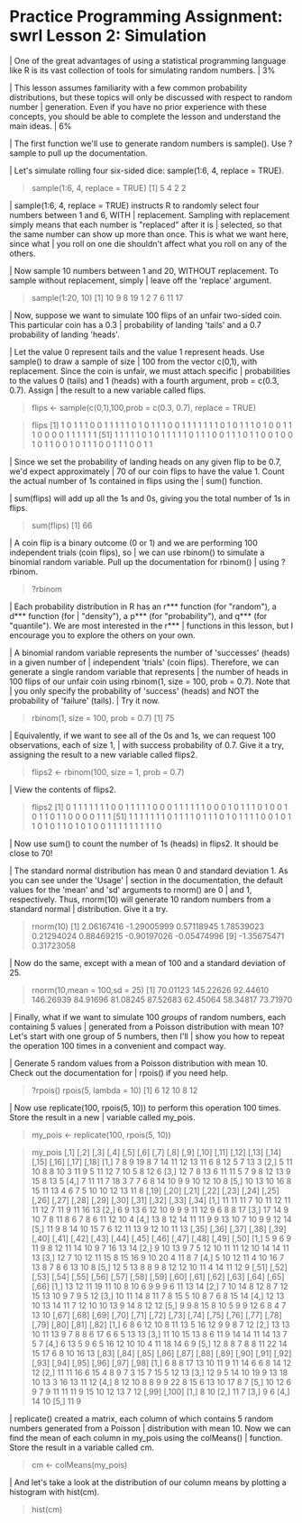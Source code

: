 Practice Programming Assignment: swrl Lesson 2: Simulation
======================


| One of the great advantages of using a statistical programming language like R is its vast collection of tools for simulating random numbers.                                                                                                                                           |   3%

| This lesson assumes familiarity with a few common probability distributions, but these topics will only be discussed with respect to random number
| generation. Even if you have no prior experience with these concepts, you should be able to complete the lesson and understand the main ideas.
                                                                                                                                 |   6%

| The first function we'll use to generate random numbers is sample(). Use ?sample to pull up the documentation.

| Let's simulate rolling four six-sided dice: sample(1:6, 4, replace = TRUE).

> sample(1:6, 4, replace = TRUE)
[1] 5 4 2 2

| sample(1:6, 4, replace = TRUE) instructs R to randomly select four numbers between 1 and 6, WITH
| replacement. Sampling with replacement simply means that each number is "replaced" after it is
| selected, so that the same number can show up more than once. This is what we want here, since what
| you roll on one die shouldn't affect what you roll on any of the others.

| Now sample 10 numbers between 1 and 20, WITHOUT replacement. To sample without replacement, simply
| leave off the 'replace' argument.

> sample(1:20, 10)
 [1] 10  9  8 19  1  2  7  6 11 17
 
 | Now, suppose we want to simulate 100 flips of an unfair two-sided coin. This particular coin has a 0.3
| probability of landing 'tails' and a 0.7 probability of landing 'heads'.
                                                                                       

| Let the value 0 represent tails and the value 1 represent heads. Use sample() to draw a sample of size
| 100 from the vector c(0,1), with replacement. Since the coin is unfair, we must attach specific
| probabilities to the values 0 (tails) and 1 (heads) with a fourth argument, prob = c(0.3, 0.7). Assign
| the result to a new variable called flips.


> flips <- sample(c(0,1),100,prob = c(0.3, 0.7), replace = TRUE)

> flips
  [1] 1 0 1 1 1 0 0 1 1 1 1 1 0 1 0 1 1 1 0 0 1 1 1 1 1 1 1 0 1 0 1 1 1 0 1 0 0 1 1 1 0 0 0 0 1 1 1 1 1 1
 [51] 1 1 1 1 1 0 1 0 1 1 1 1 1 0 1 1 1 0 0 1 1 1 0 1 1 0 0 1 0 0 1 0 1 1 0 0 1 0 1 1 1 0 0 1 1 1 0 0 1 1
                                                                          

| Since we set the probability of landing heads on any given flip to be 0.7, we'd expect approximately
| 70 of our coin flips to have the value 1. Count the actual number of 1s contained in flips using the
| sum() function.

| sum(flips) will add up all the 1s and 0s, giving you the total number of 1s in flips.

> sum(flips)
[1] 66

| A coin flip is a binary outcome (0 or 1) and we are performing 100 independent trials (coin flips), so
| we can use rbinom() to simulate a binomial random variable. Pull up the documentation for rbinom()
| using ?rbinom.

> ?rbinom

| Each probability distribution in R has an r*** function (for "random"), a d*** function (for
| "density"), a p*** (for "probability"), and q*** (for "quantile"). We are most interested in the r***
| functions in this lesson, but I encourage you to explore the others on your own.

| A binomial random variable represents the number of 'successes' (heads) in a given number of
| independent 'trials' (coin flips). Therefore, we can generate a single random variable that represents
| the number of heads in 100 flips of our unfair coin using rbinom(1, size = 100, prob = 0.7). Note that
| you only specify the probability of 'success' (heads) and NOT the probability of 'failure' (tails).
| Try it now.

> rbinom(1, size = 100, prob = 0.7)
[1] 75

| Equivalently, if we want to see all of the 0s and 1s, we can request 100 observations, each of size 1,
| with success probability of 0.7. Give it a try, assigning the result to a new variable called flips2.


> flips2 <- rbinom(100, size = 1, prob = 0.7)


| View the contents of flips2.

> flips2
  [1] 0 1 1 1 1 1 1 1 0 0 1 1 1 1 1 0 0 0 1 1 1 1 1 1 0 0 0 1 0 1 1 1 0 1 0 0 1 0 1 1 0 1 1 0 0 0 0 1 1 1
 [51] 1 1 1 1 1 1 1 0 1 1 1 1 0 1 1 1 0 1 0 1 1 1 1 0 0 1 0 1 1 0 1 0 1 1 0 1 0 1 0 0 1 1 1 1 1 1 1 1 1 0


| Now use sum() to count the number of 1s (heads) in flips2. It should be close to 70!

| The standard normal distribution has mean 0 and standard deviation 1. As you can see under the 'Usage'
| section in the documentation, the default values for the 'mean' and 'sd' arguments to rnorm() are 0
| and 1, respectively. Thus, rnorm(10) will generate 10 random numbers from a standard normal
| distribution. Give it a try.

> rnorm(10) 
 [1]  2.06167416 -1.29005999  0.57118945  1.78539023  0.21294024  0.88469215 -0.90197026 -0.05474996
 [9] -1.35675471  0.31723058

| Now do the same, except with a mean of 100 and a standard deviation of 25.

> rnorm(10,mean = 100,sd = 25) 
 [1]  70.01123 145.22626  92.44610 146.26939  84.91696  81.08245  87.52683  62.45064  58.34817  73.71970


| Finally, what if we want to simulate 100 *groups* of random numbers, each containing 5 values
| generated from a Poisson distribution with mean 10? Let's start with one group of 5 numbers, then I'll
| show you how to repeat the operation 100 times in a convenient and compact way.

| Generate 5 random values from a Poisson distribution with mean 10. Check out the documentation for
| rpois() if you need help.

> ?rpois()
> rpois(5, lambda = 10)
[1]  6 12 10  8 12


| Now use replicate(100, rpois(5, 10)) to perform this operation 100 times. Store the result in a new
| variable called my_pois.

> my_pois <- replicate(100, rpois(5, 10))

> my_pois
     [,1] [,2] [,3] [,4] [,5] [,6] [,7] [,8] [,9] [,10] [,11] [,12] [,13] [,14] [,15] [,16] [,17] [,18]
[1,]    7    8    9   19    8    7   14   11   12    13    11     6     8    12     5     7    13     3
[2,]    5   11   10    8    8   10    3   11    9     5    11    12     7    10     5     8    12     6
[3,]   12    7    8   13    6   11   11    5    7     9     8    12    13     9    15     8    13     5
[4,]    7   11   11    7   18    3    7    7    6     8    14    10     9     9    10    12    10     8
[5,]   10   13   10   16    8   15   11   13    4     6     7     5    10    10    12    13    11     8
     [,19] [,20] [,21] [,22] [,23] [,24] [,25] [,26] [,27] [,28] [,29] [,30] [,31] [,32] [,33] [,34]
[1,]    11    11    11     7    10    11    12    11    11    12     7    11     9    11    16    13
[2,]     6     9    13     6    12    10     9     9     9    11    12     9     6     8     8    17
[3,]    17    14     9    10     7     8    11     8     6     7     8     6    11    12    10     4
[4,]    13     8    12    14    11    11     9     9    13    10     7    10     9     9    12    14
[5,]    11     9     8    14    10    15     7     6    12    11    13     9    12    10    11    13
     [,35] [,36] [,37] [,38] [,39] [,40] [,41] [,42] [,43] [,44] [,45] [,46] [,47] [,48] [,49] [,50]
[1,]     5     9     6     9    11     9     8    12    11    14    10     9     7    16    13    14
[2,]     9    10    13     9     7     5    12    10    11    11    12    10    14    14    11    13
[3,]    12     7    10    12    11    15     8    15    16     9    10    20     4    11     8     7
[4,]     5    10    12    11     4    10    16     7    13     8     7     8     6    13    10     8
[5,]    12     5    13     8     8     9     8    12    12    10    11     4    14    11    12     9
     [,51] [,52] [,53] [,54] [,55] [,56] [,57] [,58] [,59] [,60] [,61] [,62] [,63] [,64] [,65] [,66]
[1,]    13    12    11    19    11    10     8    10     6     9     9     9     6    11    13    14
[2,]     7    10    14     8    12     8     7    12    15    13    10     9     7     9     5    12
[3,]    10    11    14     8    11     7     8    15     5    10     8     7     6     8    15    14
[4,]    12    13    10    13    14    11     7    12    10    10    13     9    14     8    12    12
[5,]     9     9     8    15     8    10     5     9     9    12     6     8     4     7    13    10
     [,67] [,68] [,69] [,70] [,71] [,72] [,73] [,74] [,75] [,76] [,77] [,78] [,79] [,80] [,81] [,82]
[1,]     6     8     6    12    10     8    11    13     5    16    12     9     9     8     7    12
[2,]    13    13    10    11    13     9     7     8     8     6    17     6     6     5    13    13
[3,]    11    10    15    13     8     6    11     9    14    14    11    14    13     7     5     7
[4,]     6    13     5     9     6     5    16    12    10    10     4    11    18    14     6     9
[5,]    12     8     8     7     8     8    11    22    14    15    17     6     8    10    16    13
     [,83] [,84] [,85] [,86] [,87] [,88] [,89] [,90] [,91] [,92] [,93] [,94] [,95] [,96] [,97] [,98]
[1,]     6     8     8    17    13    10    11     9    11    14     6     6     8    14    12    12
[2,]    11    11    16     6    15     4     8     9     7     3    15     7    15     5    12    13
[3,]    12     9     5    14    10    19     9    13    18    10    13     3    16    13    11    12
[4,]     8    12    10     8     8     9     9    22     8    15     6    13    10    17     8     7
[5,]    10    12     6     9     7     9    11    11    11     9    15    10    12    13     7    12
     [,99] [,100]
[1,]     8     10
[2,]    11      7
[3,]     9      6
[4,]    14     10
[5,]    11      9

| replicate() created a matrix, each column of which contains 5 random numbers generated from a Poisson
| distribution with mean 10. Now we can find the mean of each column in my_pois using the colMeans()
| function. Store the result in a variable called cm.

> cm <- colMeans(my_pois)


| And let's take a look at the distribution of our column means by plotting a histogram with hist(cm).

> hist(cm)

